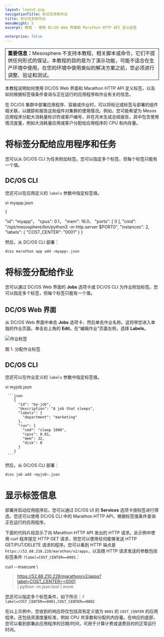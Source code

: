 ```yaml
---
layout: layout.pug
navigationTitle: 标记任务和作业
title: 标记任务和作业
menuWeight: 5
excerpt: 教程 - 使用 DC/OS Web 界面和 Marathon HTTP API 定义标签

enterprise: false
---
```


<!-- This source repo for this topic is https://github.com/dcos/dcos-docs-site -->
<table class="table" bgcolor="#FAFAFA"> <tr> <td style="border-left: thin solid; border-top: thin solid; border-bottom: thin solid;border-right: thin solid;"><b>重要信息：</b>Mesosphere 不支持本教程、相关脚本或命令，它们不提供任何形式的保证。本教程的目的是为了演示功能，可能不适合在生产环境中使用。在您的环境中使用类似的解决方案之前，您必须进行调整、验证和测试。</td> </tr> </table>

本教程说明如何使用 DC/OS Web 界面和 Marathon HTTP API 定义标签，以及如何根据标签值条件查询与正在运行的应用程序和作业有关的信息。

在 DC/OS 集群中部署应用程序、容器或作业时，可以将标记或标签与部署的组件相关联，以跟踪和报告这些组件对集群的使用情况。例如，您可能希望为 Mesos 应用程序分配大消耗量标识符或客户编号，并在月末生成总结报告，其中包含使用情况度量，例如大消耗量应用或客户分配给应用程序的 CPU 和内存量。

# 将标签分配给应用程序和任务

您可以从 DC/OS CLI 为任务附加标签。您可以指定多个标签，但每个标签只能有一个值。

## DC/OS CLI

您还可以在应用定义的 `labels` 参数中指定标签值。

 vi myapp.json

    {
 "id": “myapp”，
 "cpus": 0.1，
 "mem": 16.0、
 "ports": [
 0
        ],
 "cmd": "/opt/mesosphere/bin/python3 -m http.server $PORT0", 
 "instances": 2, 
 "labels": {
 "COST_CENTER": “0001”
        }
    }

然后，从 DC/OS CLI 部署：

```bash
dcos marathon app add <myapp>.json
```

# 将标签分配给作业

您可以通过 DC/OS Web 界面的 **Jobs** 选项卡或 DC/OS CLI 为作业附加标签。您可以指定多个标签，但每个标签只能有一个值。

## DC/OS Web 界面

从 DC/OS Web 界面中单击 **Jobs** 选项卡，然后单击作业名称。这将带您进入单独的作业页面。单击右上角的 **Edit**。在“编辑作业”页面左侧，选择 **Labels**。

![作业标签](/cn/1.11/img/job-label.png)

图 1. 分配作业标签

## DC/OS CLI

您还可以在作业定义的 `labels` 参数中指定标签值。

 vi myjob.json

     ```json
        {
          "id": "my-job",
          "description": "A job that sleeps",
          "labels": {
            "department": "marketing"
          },
          "run": {
            "cmd": "sleep 1000",
            "cpus": 0.01,
            "mem": 32,
            "disk": 0
          }
        }
     ```

然后，从 DC/OS CLI 部署：

```bash
dcos job add <myjob>.json
```

# 显示标签信息


部署并启动应用程序后，您可以通过 DC/OS UI 的 **Services** 选项卡按标签进行筛选。您还可以使用 DC/OS CLI 中的 Marathon HTTP API，根据标签值条件查询正在运行的应用程序。

下面的代码片段显示了向 Marathon HTTP API 发出的 HTTP 请求。此示例中使用 curl 程序提交 HTTP GET 请求，但您可以使用任何能够发送 HTTP GET/PUT/DELETE 请求的程序。您可以看到 HTTP 端点是 `https://52.88.210.228/marathon/v2/apps`，以及随 HTTP 请求发送的参数包括标签条件 `?label=COST_CENTER==0001`：

 curl --insecure \
 > https://52.88.210.228/marathon/v2/apps?label=COST_CENTER==0001 \
 > | python -m json.tool | more

您还可以指定多个标签条件，如下所示：`?label=COST_CENTER==0001,COST_CENTER==0002`

在以上示例中，您收到的响应将仅包括具有定义值为 `0001` 的 `COST_CENTER` 的应用程序。还包括资源度量标准，例如 CPU 共享数和分配的内存量。在响应的底部，您可以看到部署此应用程序的日期/时间，可用于计算计费或退费目的的正常运行时间。
